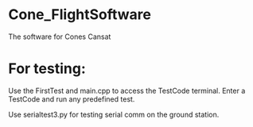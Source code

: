# Cone_FlightSoftware
The software for Cones Cansat

# For testing:
Use the FirstTest and main.cpp to access the TestCode terminal. Enter a TestCode and run any predefined test.

Use serialtest3.py for testing serial comm on the ground station.

